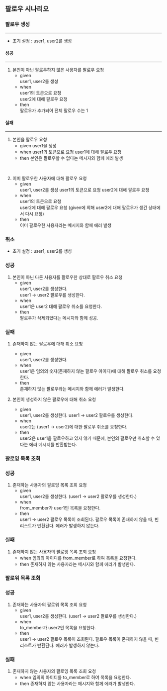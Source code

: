 ## 팔로우 시나리오

### 팔로우 생성
<hr>


* 초기 설정 : user1, user2를 생성

#### 성공
<hr>

1. 본인이 아닌 팔로우하지 않은 사용자를 팔로우 요청
    * given  
        user1, user2를 생성
    * when    
        user1의 토큰으로 요청  
        user2에 대해 팔로우 요청
    * then  
        팔로우가 추가되어 전체 팔로우 수는 1

#### 실패
<hr>

1. 본인을 팔로우 요청
    * given
        user1을 생성
    * when
        user1의 토큰으로 요청
        user1에 대해 팔로우 요청
    * then
        본인은 팔로우할 수 없다는 메시지와 함께 에러 발생

<br>

2. 이미 팔로우한 사용자에 대해 팔로우 요청 
    * given  
        user1, user2를 생성
        user1의 토큰으로 요청
        user2에 대해 팔로우 요청
    * when    
        user1의 토큰으로 요청  
        user2에 대해 팔로우 요청
        (given에 의해 user2에 대해 팔로우가 생긴 상태에서 다시 요청)
    * then  
        이미 팔로우한 사용자라는 메시지와 함께 에러 발생
    
    
### 취소

* 초기 설정 : user1, user2를 생성

### 성공

1. 본인이 아닌 다른 사용자를 팔로우한 상태로 팔로우 취소 요청
    * given  
        user1, user2를 생성한다.  
        user1 -> user2 팔로우를 생성한다.
    * when  
        user1은 user2 대해 팔로우 취소를 요청한다.
    * then  
        팔로우가 삭제되었다는 메시지와 함께 성공.
    
### 실패

1. 존재하지 않는 팔로우에 대해 취소 요청
    * given  
        user1, user2를 생성한다.
    * when  
        user1은 임의의 숫자(존재하지 않는 팔로우 아이디)에 대해 팔로우 취소를 요청한다.
    * then  
        존재하지 않는 팔로우라는 메시지와 함께 에러가 발생한다.

2. 본인이 생성하지 않은 팔로우에 대해 취소 요청
    * given  
        user1, user2를 생성한다.
        user1 -> user2 팔로우를 생성한다.
    * when  
        user2는 (user1 -> user2)에 대한 팔로우 취소를 요청한다.
    * then  
        user2은 user1을 팔로우하고 있지 않기 때문에, 본인의 팔로우만 취소할 수 있다는 에러 메시지를 반환받는다.

### 팔로잉 목록 조회

### 성공
1. 존재하는 사용자의 팔로잉 목록 조회 요청
    * given  
        user1, user2를 생성한다.
        (user1 -> user2 팔로우를 생성한다.)
    * when    
        from_member가 user1인 목록을 요청한다.
    * then  
        user1 -> user2 팔로우 목록이 조회된다.
        팔로우 목록이 존재하지 않을 때, 빈 리스트가 반환된다. 에러가 발생하지 않는다.

### 실패
1. 존재하지 않는 사용자의 팔로잉 목록 조회 요청
    * when
        임의의 아이디를 from_member로 하여 목록을 요청한다.
    * then
        존재하지 않는 사용자라는 메시지와 함께 에러가 발생한다.

### 팔로워 목록 조회

### 성공
1. 존재하는 사용자의 팔로워 목록 조회 요청
    * given  
      user1, user2를 생성한다.
      (user1 -> user2 팔로우를 생성한다.)
    * when    
      to_member가 user2인 목록을 요청한다.
    * then  
      user1 -> user2 팔로우 목록이 조회된다.
      팔로우 목록이 존재하지 않을 때, 빈 리스트가 반환된다. 에러가 발생하지 않는다.

### 실패
1. 존재하지 않는 사용자의 팔로잉 목록 조회 요청
    * when
      임의의 아이디를 to_member로 하여 목록을 요청한다.
    * then
      존재하지 않는 사용자라는 메시지와 함께 에러가 발생한다.

    